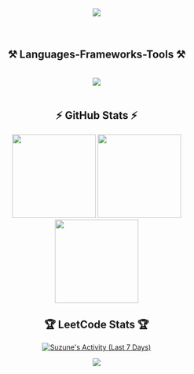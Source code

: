

<h1 align="center">
    <img src="https://readme-typing-svg.herokuapp.com/?font=Righteous&size=35&center=true&vCenter=true&width=500&height=70&duration=4000&lines=Hi+There!+👋;+I'm+Suzune!;" />
</h1>
<br/>

<h2 align="center">⚒️ Languages-Frameworks-Tools ⚒️</h2>
<br/>
<div align="center">
    <img src="https://skillicons.dev/icons?i=java,html,css,javascript,github,idea,vscode,mysql" />
</div>

<br/>
  

<h2 align="center">⚡ GitHub Stats ⚡</h2>

<div align="center">


 <img src="https://my-readme-stats-eight.vercel.app/api?username=Suzune705&theme=dracula&hide_border=false&include_all_commits=true&count_private=true" height="170"/>
 

  <img src="https://nirzak-streak-stats.vercel.app/?user=Suzune705&theme=dracula&hide_border=false&cache_seconds=1" height="170"/>
  
</div>

<div align="center">
    
<img src="https://my-readme-stats-eight.vercel.app/api/top-langs/?username=Suzune705&theme=dracula&hide_border=false&layout=compact" height="170"/>


</div>

 <h2 align="center"> 🏆 LeetCode Stats 🏆 </h2>

<div align="center">
    
  <div>
      
[![Suzune's Activity (Last 7 Days)](https://github-readme-stats.vercel.app/api/wakatime?username=Suzune&hide=XML&range=last_7_days&custom_title=Suzune's%20Activity%20(Last%207%20Days))](https://github.com/anuraghazra/github-readme-stats)


  </div>  
  
  <div>
      
![](https://leetcard.jacoblin.cool/suzune4869?ext=activity)
        
  </div>


</div>


